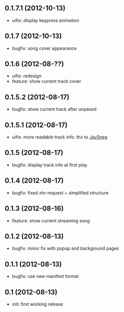 ## 0.1.7.1 (2012-10-13)

  * uifix: display keypress animation

## 0.1.7 (2012-10-13)

  * bugfix: song cover appearance

## 0.1.6 (2012-08-??)
  * uifix: redesign
  * feature: show current track cover

## 0.1.5.2 (2012-08-17)

  * bugfix: show current track after unpased

## 0.1.5.1 (2012-08-17)

  * uifix: more readable track info. thx to [JaySneg](https://github.com/jaysneg)

## 0.1.5 (2012-08-17)

  * bugfix: display track info at first play

## 0.1.4 (2012-08-17)

  * bugfix: fixed xhr-request + simplified structure

## 0.1.3 (2012-08-16)

  * feature: show current streaming song

## 0.1.2 (2012-08-13)

  * bugfix: minor fix with popup and background pages

## 0.1.1 (2012-08-13)

  * bugfix: use new manifest format

## 0.1 (2012-08-13)

  * init: first working release

